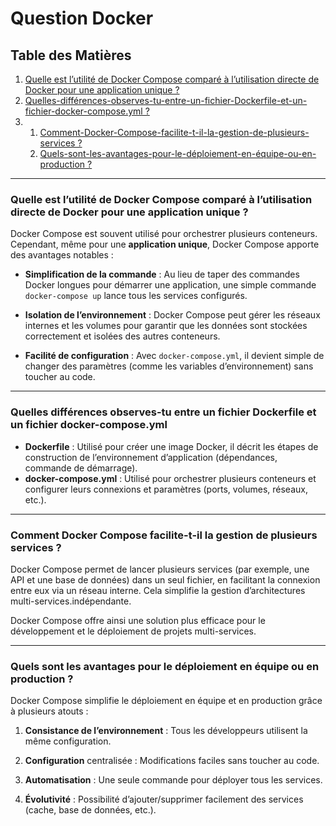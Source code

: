 # Question Docker

## Table des Matières

1. [Quelle est l’utilité de Docker Compose comparé à l’utilisation directe de Docker pour une application unique ?](#quelle-est-l’utilité-de-Docker-Compose-comparé-à-l’utilisation-directe-de-docker-pour-une-application-unique)
2. [Quelles-différences-observes-tu-entre-un-fichier-Dockerfile-et-un-fichier-docker-compose.yml ?](#quelles-différences-observes-tu-entre-un-fichier-dockerfile-et-un-fichier-docker-compose.yml)
3.
    1. [Comment-Docker-Compose-facilite-t-il-la-gestion-de-plusieurs-services ?](#comment-docker-compose-facilite-t-il-la-gestion-de-plusieurs-services)
    2. [Quels-sont-les-avantages-pour-le-déploiement-en-équipe-ou-en-production ?](#quels-sont-les-avantages-pour-le-déploiement-en-équipe-ou-en-production)

---

### Quelle est l’utilité de Docker Compose comparé à l’utilisation directe de Docker pour une application unique ?

Docker Compose est souvent utilisé pour orchestrer plusieurs conteneurs. Cependant, même pour une **application unique**, Docker Compose apporte des avantages notables :
- **Simplification de la commande** : Au lieu de taper des commandes Docker longues pour démarrer une application, une simple commande `docker-compose up` lance tous les services configurés.

- **Isolation de l’environnement** : Docker Compose peut gérer les réseaux internes et les volumes pour garantir que les données sont stockées correctement et isolées des autres conteneurs.

- **Facilité de configuration** : Avec `docker-compose.yml`, il devient simple de changer des paramètres (comme les variables d’environnement) sans toucher au code.

---

### Quelles différences observes-tu entre un fichier Dockerfile et un fichier docker-compose.yml 

- **Dockerfile** : Utilisé pour créer une image Docker, il décrit les étapes de construction de l’environnement d’application (dépendances, commande de démarrage).
- **docker-compose.yml** : Utilisé pour orchestrer plusieurs conteneurs et configurer leurs connexions et paramètres (ports, volumes, réseaux, etc.).
---

### Comment Docker Compose facilite-t-il la gestion de plusieurs services ?

Docker Compose permet de lancer plusieurs services (par exemple, une API et une base de données) dans un seul fichier, en facilitant la connexion entre eux via un réseau interne. Cela simplifie la gestion d’architectures multi-services.indépendante.

Docker Compose offre ainsi une solution plus efficace pour le développement et le déploiement de projets multi-services.

---

### Quels sont les avantages pour le déploiement en équipe ou en production ?

Docker Compose simplifie le déploiement en équipe et en production grâce à plusieurs atouts :

1. **Consistance de l’environnement** : Tous les développeurs utilisent la même configuration.

2. **Configuration** centralisée : Modifications faciles sans toucher au code.

3. **Automatisation** : Une seule commande pour déployer tous les services.

4. **Évolutivité** : Possibilité d’ajouter/supprimer facilement des services (cache, base de données, etc.).
